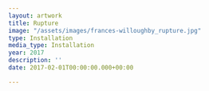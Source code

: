 ```yaml
---
layout: artwork
title: Rupture
image: "/assets/images/frances-willoughby_rupture.jpg"
type: Installation
media_type: Installation
year: 2017
description: ''
date: 2017-02-01T00:00:00.000+00:00

---
```


